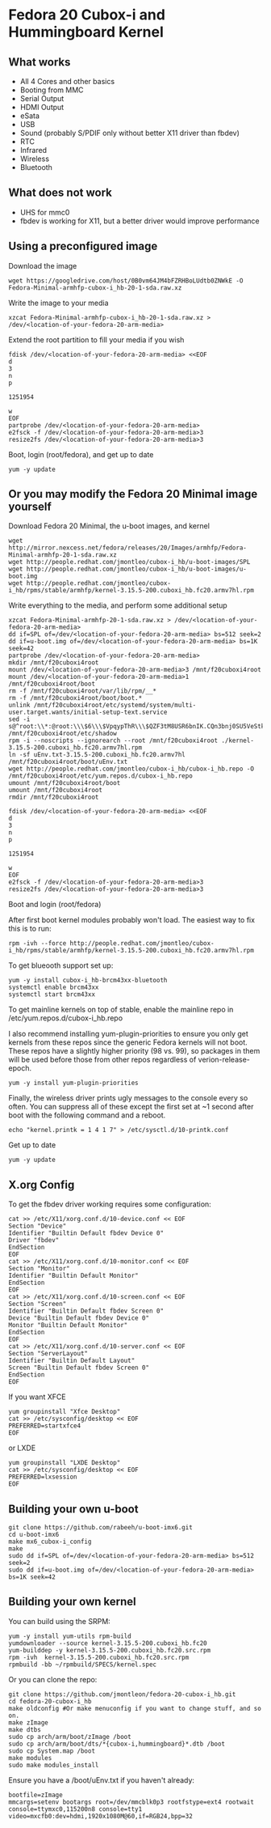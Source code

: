 Fedora 20 Cubox-i and Hummingboard Kernel
==============

What works
--------------
- All 4 Cores and other basics
- Booting from MMC
- Serial Output
- HDMI Output
- eSata
- USB
- Sound (probably S/PDIF only without better X11 driver than fbdev)
- RTC
- Infrared
- Wireless
- Bluetooth

What does not work
--------------
- UHS for mmc0
- fbdev is working for X11, but a better driver would improve performance

Using a preconfigured image
--------------
Download the image

    wget https://googledrive.com/host/0B0vm64JM4bFZRHBoLUdtb0ZNWkE -O Fedora-Minimal-armhfp-cubox-i_hb-20-1-sda.raw.xz

Write the image to your media

    xzcat Fedora-Minimal-armhfp-cubox-i_hb-20-1-sda.raw.xz > /dev/<location-of-your-fedora-20-arm-media>

Extend the root partition to fill your media if you wish

    fdisk /dev/<location-of-your-fedora-20-arm-media> <<EOF
    d
    3
    n
    p

    1251954

    w
    EOF
    partprobe /dev/<location-of-your-fedora-20-arm-media>
    e2fsck -f /dev/<location-of-your-fedora-20-arm-media>3
    resize2fs /dev/<location-of-your-fedora-20-arm-media>3

Boot, login (root/fedora), and get up to date

    yum -y update

Or you may modify the Fedora 20 Minimal image yourself
--------------
Download Fedora 20 Minimal, the u-boot images, and kernel

    wget http://mirror.nexcess.net/fedora/releases/20/Images/armhfp/Fedora-Minimal-armhfp-20-1-sda.raw.xz
    wget http://people.redhat.com/jmontleo/cubox-i_hb/u-boot-images/SPL
    wget http://people.redhat.com/jmontleo/cubox-i_hb/u-boot-images/u-boot.img
    wget http://people.redhat.com/jmontleo/cubox-i_hb/rpms/stable/armhfp/kernel-3.15.5-200.cuboxi_hb.fc20.armv7hl.rpm 

Write everything to the media, and perform some additional setup

    xzcat Fedora-Minimal-armhfp-20-1-sda.raw.xz > /dev/<location-of-your-fedora-20-arm-media>
    dd if=SPL of=/dev/<location-of-your-fedora-20-arm-media> bs=512 seek=2
    dd if=u-boot.img of=/dev/<location-of-your-fedora-20-arm-media> bs=1K seek=42
    partprobe /dev/<location-of-your-fedora-20-arm-media>
    mkdir /mnt/f20cuboxi4root
    mount /dev/<location-of-your-fedora-20-arm-media>3 /mnt/f20cuboxi4root
    mount /dev/<location-of-your-fedora-20-arm-media>1 /mnt/f20cuboxi4root/boot
    rm -f /mnt/f20cuboxi4root/var/lib/rpm/__*
    rm -f /mnt/f20cuboxi4root/boot/boot.*
    unlink /mnt/f20cuboxi4root/etc/systemd/system/multi-user.target.wants/initial-setup-text.service
    sed -i s@^root:\\*:@root:\\\$6\\\$VpqypThR\\\$QZF3tM8USR6bnIK.CQn3bnj0SU5VeStkKA56ZEtAoPCECe23RqPgWzafuoKGzdWzUz9z8ctjSEhHrVg63wzra0:@g /mnt/f20cuboxi4root/etc/shadow
    rpm -i --noscripts --ignorearch --root /mnt/f20cuboxi4root ./kernel-3.15.5-200.cuboxi_hb.fc20.armv7hl.rpm
    ln -sf uEnv.txt-3.15.5-200.cuboxi_hb.fc20.armv7hl /mnt/f20cuboxi4root/boot/uEnv.txt
    wget http://people.redhat.com/jmontleo/cubox-i_hb/cubox-i_hb.repo -O /mnt/f20cuboxi4root/etc/yum.repos.d/cubox-i_hb.repo
    umount /mnt/f20cuboxi4root/boot
    umount /mnt/f20cuboxi4root
    rmdir /mnt/f20cuboxi4root

    fdisk /dev/<location-of-your-fedora-20-arm-media> <<EOF
    d
    3
    n
    p

    1251954

    w
    EOF
    e2fsck -f /dev/<location-of-your-fedora-20-arm-media>3
    resize2fs /dev/<location-of-your-fedora-20-arm-media>3

Boot and login (root/fedora)

After first boot kernel modules probably won't load. The easiest way to fix this is to run:

    rpm -ivh --force http://people.redhat.com/jmontleo/cubox-i_hb/rpms/stable/armhfp/kernel-3.15.5-200.cuboxi_hb.fc20.armv7hl.rpm
    
To get blueooth support set up:

    yum -y install cubox-i_hb-brcm43xx-bluetooth 
    systemctl enable brcm43xx
    systemctl start brcm43xx

To get mainline kernels on top of stable, enable the mainline repo in /etc/yum.repos.d/cubox-i_hb.repo

I also recommend installing yum-plugin-priorities to ensure you only get kernels from these repos since the generic Fedora kernels will not boot. These repos have a slightly higher priority (98 vs. 99), so packages in them will be used before those from other repos regardless of verion-release-epoch.

    yum -y install yum-plugin-priorities

Finally, the wireless driver prints ugly messages to the console every so often. You can suppress all of these except the first set at ~1 second after boot with the following command and a reboot.

    echo "kernel.printk = 1 4 1 7" > /etc/sysctl.d/10-printk.conf

Get up to date

    yum -y update


X.org Config
--------------

To get the fbdev driver working requires some configuration:

    cat >> /etc/X11/xorg.conf.d/10-device.conf << EOF
    Section "Device"
    Identifier "Builtin Default fbdev Device 0"
    Driver "fbdev"
    EndSection
    EOF
    cat >> /etc/X11/xorg.conf.d/10-monitor.conf << EOF
    Section "Monitor"
    Identifier "Builtin Default Monitor"
    EndSection
    EOF
    cat >> /etc/X11/xorg.conf.d/10-screen.conf << EOF
    Section "Screen"
    Identifier "Builtin Default fbdev Screen 0"
    Device "Builtin Default fbdev Device 0"
    Monitor "Builtin Default Monitor"
    EndSection
    EOF
    cat >> /etc/X11/xorg.conf.d/10-server.conf << EOF
    Section "ServerLayout"
    Identifier "Builtin Default Layout"
    Screen "Builtin Default fbdev Screen 0"
    EndSection
    EOF
    
If you want XFCE

    yum groupinstall "Xfce Desktop"
    cat >> /etc/sysconfig/desktop << EOF
    PREFERRED=startxfce4
    EOF

or LXDE
   
    yum groupinstall "LXDE Desktop"
    cat >> /etc/sysconfig/desktop << EOF
    PREFERRED=lxsession
    EOF   

Building your own u-boot
--------------
    git clone https://github.com/rabeeh/u-boot-imx6.git
    cd u-boot-imx6
    make mx6_cubox-i_config
    make
    sudo dd if=SPL of=/dev/<location-of-your-fedora-20-arm-media> bs=512 seek=2
    sudo dd if=u-boot.img of=/dev/<location-of-your-fedora-20-arm-media> bs=1K seek=42

Building your own kernel
--------------
You can build using the SRPM:

    yum -y install yum-utils rpm-build
    yumdownloader --source kernel-3.15.5-200.cuboxi_hb.fc20
    yum-builddep -y kernel-3.15.5-200.cuboxi_hb.fc20.src.rpm
    rpm -ivh  kernel-3.15.5-200.cuboxi_hb.fc20.src.rpm
    rpmbuild -bb ~/rpmbuild/SPECS/kernel.spec

Or you can clone the repo:

    git clone https://github.com/jmontleon/fedora-20-cubox-i_hb.git
    cd fedora-20-cubox-i_hb
    make oldconfig #Or make menuconfig if you want to change stuff, and so on.
    make zImage
    make dtbs
    sudo cp arch/arm/boot/zImage /boot
    sudo cp arch/arm/boot/dts/*{cubox-i,hummingboard}*.dtb /boot
    sudo cp System.map /boot
    make modules
    sudo make modules_install

Ensure you have a /boot/uEnv.txt if you haven't already:

    bootfile=zImage
    mmcargs=setenv bootargs root=/dev/mmcblk0p3 rootfstype=ext4 rootwait console=ttymxc0,115200n8 console=tty1 video=mxcfb0:dev=hdmi,1920x1080M@60,if=RGB24,bpp=32

